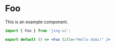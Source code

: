 # Foo

This is an example component.

```jsx
import { Foo } from 'jing-ui';

export default () => <Foo title="Hello dumi!" />
```
